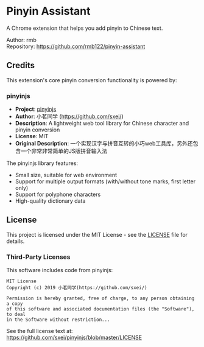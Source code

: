 # Pinyin Assistant

A Chrome extension that helps you add pinyin to Chinese text.

Author: rmb  
Repository: https://github.com/rmb122/pinyin-assistant

## Credits

This extension's core pinyin conversion functionality is powered by:

### pinyinjs
- **Project**: [pinyinjs](https://github.com/sxei/pinyinjs)
- **Author**: 小茗同学 (https://github.com/sxei/)
- **Description**: A lightweight web tool library for Chinese character and pinyin conversion
- **License**: MIT
- **Original Description**: 一个实现汉字与拼音互转的小巧web工具库，另外还包含一个非常非常简单的JS版拼音输入法

The pinyinjs library features:
- Small size, suitable for web environment
- Support for multiple output formats (with/without tone marks, first letter only)
- Support for polyphone characters
- High-quality dictionary data

## License

This project is licensed under the MIT License - see the [LICENSE](LICENSE) file for details.

### Third-Party Licenses

This software includes code from pinyinjs:
```
MIT License
Copyright (c) 2019 小茗同学(https://github.com/sxei/)

Permission is hereby granted, free of charge, to any person obtaining a copy
of this software and associated documentation files (the "Software"), to deal
in the Software without restriction...
```
See the full license text at: https://github.com/sxei/pinyinjs/blob/master/LICENSE 